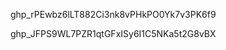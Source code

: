 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

<!-- new token -->
 

 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